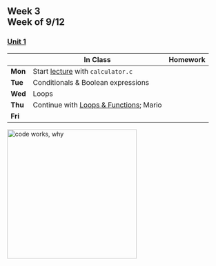 <meta http-equiv="refresh" content="300"/>

## Week 3<br>Week of 9/12

### [Unit 1](/apcsp/curriculum/1)


  |       |In Class               |Homework   |
  |-------|---------              |---------  |
  |**Mon**|Start [lecture](https://www.youtube.com/watch?v=URrzmoIyqLw&t=3873s) with `calculator.c` | |
  |**Tue**|Conditionals & Boolean expressions | |
  |**Wed**|Loops | |
  |**Thu**|Continue with [Loops & Functions](https://www.youtube.com/watch?v=URrzmoIyqLw&t=5798s); Mario | |
  |**Fri**| | |

<img src="https://pbs.twimg.com/media/DKAT7rLVoAAaqdV.jpg" alt="code works, why" height="300">